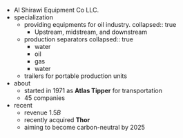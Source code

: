 - Al Shirawi Equipment Co LLC.
- specialization
	- providing equipments for oil industry.
	  collapsed:: true
		- Upstream, midstream, and downstream
	- production separators
	  collapsed:: true
		- water
		- oil
		- gas
		- water
	- trailers for portable production units
- about
	- started in 1971 as **Atlas Tipper** for transportation
	- 45 companies
- recent
	- revenue $1.5B$
	- recently acquired **Thor**
	- aiming to become carbon-neutral by 2025